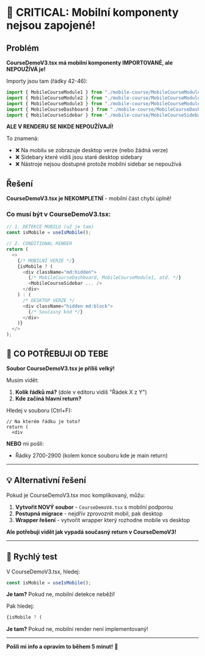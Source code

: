 # 🚨 CRITICAL: Mobilní komponenty nejsou zapojené!

## Problém

**CourseDemoV3.tsx má mobilní komponenty IMPORTOVANÉ, ale NEPOUŽÍVÁ je!**

Importy jsou tam (řádky 42-46):
```typescript
import { MobileCourseModule1 } from "./mobile-course/MobileCourseModule1";
import { MobileCourseModule2 } from "./mobile-course/MobileCourseModule2";
import { MobileCourseModule3 } from "./mobile-course/MobileCourseModule3";
import { MobileCourseDashboard } from "./mobile-course/MobileCourseDashboard";
import { MobileCourseSidebar } from "./mobile-course/MobileCourseSidebar";
```

**ALE V RENDERU SE NIKDE NEPOUŽÍVAJÍ!**

To znamená:
- ❌ Na mobilu se zobrazuje desktop verze (nebo žádná verze)
- ❌ Sidebary které vidíš jsou staré desktop sidebary
- ❌ Nástroje nejsou dostupné protože mobilní sidebar se nepoužívá

## Řešení

**CourseDemoV3.tsx je NEKOMPLETNÍ** - mobilní část chybí úplně!

### Co musí být v CourseDemoV3.tsx:

```typescript
// 1. DETEKCE MOBILU (už je tam)
const isMobile = useIsMobile();

// 2. CONDITIONAL RENDER
return (
  <>
    {/* MOBILNÍ VERZE */}
    {isMobile ? (
      <div className="md:hidden">
        {/* MobileCourseDashboard, MobileCourseModule1, atd. */}
        <MobileCourseSidebar ... />
      </div>
    ) : (
      /* DESKTOP VERZE */
      <div className="hidden md:block">
        {/* Současný kód */}
      </div>
    )}
  </>
);
```

## 🎯 CO POTŘEBUJI OD TEBE

**Soubor CourseDemoV3.tsx je příliš velký!**

Musím vidět:
1. **Kolik řádků má?** (dole v editoru vidíš "Řádek X z Y")
2. **Kde začíná hlavní return?** 

Hledej v souboru (Ctrl+F):
```
// Na kterém řádku je toto?
return (
  <div
```

**NEBO** mi pošli:
- Řádky 2700-2900 (kolem konce souboru kde je main return)

---

## 💡 Alternativní řešení

Pokud je CourseDemoV3.tsx moc komplikovaný, můžu:

1. **Vytvořit NOVÝ soubor** - `CourseDemoV4.tsx` s mobilní podporou
2. **Postupná migrace** - nejdřív zprovoznit mobil, pak desktop
3. **Wrapper řešení** - vytvořit wrapper který rozhodne mobile vs desktop

**Ale potřebuji vidět jak vypadá současný return v CourseDemoV3!**

---

## 🚀 Rychlý test

V CourseDemoV3.tsx, hledej:
```typescript
const isMobile = useIsMobile();
```

**Je tam?** Pokud ne, mobilní detekce neběží!

Pak hledej:
```typescript
{isMobile ? (
```

**Je tam?** Pokud ne, mobilní render není implementovaný!

---

**Pošli mi info a opravím to během 5 minut!** 🚀
